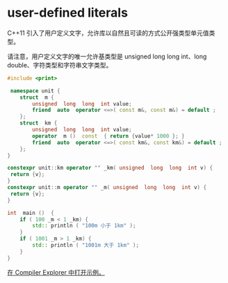 # user-defined literals

C++11 引入了用户定义文字，允许库以自然且可读的方式公开强类型单元值类型。

请注意，用户定义文字的唯一允许基类型是 unsigned long long int、long double、字符类型和字符串文字类型。

```c++
#include <print>

 namespace unit { 
    struct  m { 
        unsigned  long  long  int value; 
        friend  auto  operator <=>( const m&, const m&) = default ; 
    }; 
    struct  km { 
        unsigned  long  long  int value; 
        operator  m ()  const  { return {value* 1000 }; } 
        friend  auto  operator <=>( const km&, const km&) = default ; 
    }; 
} 

constexpr unit::km operator "" _km( unsigned  long  long  int v) { 
 return {v}; 
} 
constexpr unit::m operator "" _m( unsigned  long  long  int v) { 
 return {v}; 
} 

int  main ()  { 
    if ( 100 _m < 1 _km) { 
        std:: println ( "100m 小于 1km" ); 
    } 
    if ( 1001 _m > 1 _km) { 
        std:: println ( "1001m 大于 1km" ); 
    } 
}
```

[在 Compiler Explorer 中打开示例。](https://compiler-explorer.com/z/f8TvhcPbe)